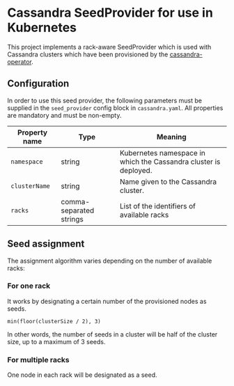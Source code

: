 # Cassandra SeedProvider for use in Kubernetes

This project implements a rack-aware SeedProvider which is used with Cassandra clusters which have been provisioned by
the [cassandra-operator](../../cassandra-operator).

## Configuration

In order to use this seed provider, the following parameters must be supplied in the `seed_provider` config block in
`cassandra.yaml`. All properties are mandatory and must be non-empty.

Property name  | Type                    | Meaning
---------------|-------------------------|-----------------------------------------------------------------
`namespace`    | string                  | Kubernetes namespace in which the Cassandra cluster is deployed.
`clusterName`  | string                  | Name given to the Cassandra cluster.
`racks`        | comma-separated strings | List of the identifiers of available racks 

## Seed assignment

The assignment algorithm varies depending on the number of available racks:

### For one rack

It works by designating a certain number of the provisioned nodes as seeds.

```
min(floor(clusterSize / 2), 3)
```

In other words, the number of seeds in a cluster will be half of the cluster size, up to a maximum of 3 seeds.

### For multiple racks

One node in each rack will be designated as a seed.